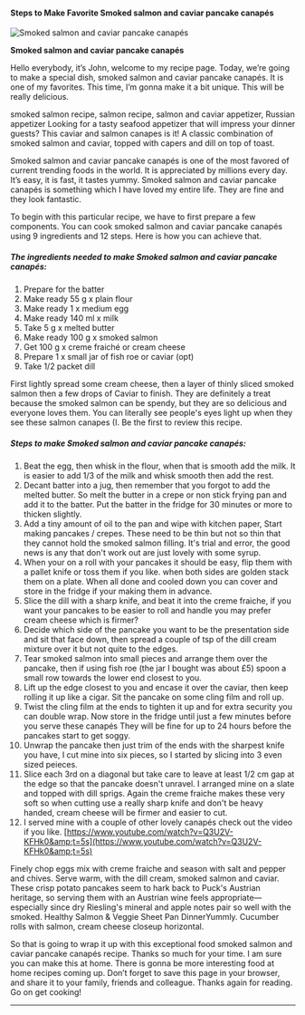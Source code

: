             

#### Steps to Make Favorite Smoked salmon and caviar pancake canapés

![Smoked salmon and caviar pancake canapés](https://img-global.cpcdn.com/recipes/01b9457a2b20c084/751x532cq70/smoked-salmon-and-caviar-pancake-canapes-recipe-main-photo.jpg)

**Smoked salmon and caviar pancake canapés**

Hello everybody, it’s John, welcome to my recipe page. Today, we’re going to make a special dish, smoked salmon and caviar pancake canapés. It is one of my favorites. This time, I’m gonna make it a bit unique. This will be really delicious.

smoked salmon recipe, salmon recipe, salmon and caviar appetizer, Russian appetizer Looking for a tasty seafood appetizer that will impress your dinner guests? This caviar and salmon canapes is it! A classic combination of smoked salmon and caviar, topped with capers and dill on top of toast.

Smoked salmon and caviar pancake canapés is one of the most favored of current trending foods in the world. It is appreciated by millions every day. It’s easy, it is fast, it tastes yummy. Smoked salmon and caviar pancake canapés is something which I have loved my entire life. They are fine and they look fantastic.

To begin with this particular recipe, we have to first prepare a few components. You can cook smoked salmon and caviar pancake canapés using 9 ingredients and 12 steps. Here is how you can achieve that.

##### The ingredients needed to make Smoked salmon and caviar pancake canapés:

1.  Prepare for the batter
2.  Make ready 55 g x plain flour
3.  Make ready 1 x medium egg
4.  Make ready 140 ml x milk
5.  Take 5 g x melted butter
6.  Make ready 100 g x smoked salmon
7.  Get 100 g x creme fraiché or cream cheese
8.  Prepare 1 x small jar of fish roe or caviar (opt)
9.  Take 1/2 packet dill

First lightly spread some cream cheese, then a layer of thinly sliced smoked salmon then a few drops of Caviar to finish. They are definitely a treat because the smoked salmon can be spendy, but they are so delicious and everyone loves them. You can literally see people's eyes light up when they see these salmon canapes (I. Be the first to review this recipe.

##### Steps to make Smoked salmon and caviar pancake canapés:

1.  Beat the egg, then whisk in the flour, when that is smooth add the milk. It is easier to add 1/3 of the milk and whisk smooth then add the rest.
2.  Decant batter into a jug, then remember that you forgot to add the melted butter. So melt the butter in a crepe or non stick frying pan and add it to the batter. Put the batter in the fridge for 30 minutes or more to thicken slightly.
3.  Add a tiny amount of oil to the pan and wipe with kitchen paper, Start making pancakes / crepes. These need to be thin but not so thin that they cannot hold the smoked salmon filling. It's trial and error, the good news is any that don't work out are just lovely with some syrup.
4.  When your on a roll with your pancakes it should be easy, flip them with a pallet knife or toss them if you like. when both sides are golden stack them on a plate. When all done and cooled down you can cover and store in the fridge if your making them in advance.
5.  Slice the dill with a sharp knife, and beat it into the creme fraiche, if you want your pancakes to be easier to roll and handle you may prefer cream cheese which is firmer?
6.  Decide which side of the pancake you want to be the presentation side and sit that face down, then spread a couple of tsp of the dill cream mixture over it but not quite to the edges.
7.  Tear smoked salmon into small pieces and arrange them over the pancake, then if using fish roe (the jar I bought was about £5) spoon a small row towards the lower end closest to you.
8.  Lift up the edge closest to you and encase it over the caviar, then keep rolling it up like a cigar. Sit the pancake on some cling film and roll up.
9.  Twist the cling film at the ends to tighten it up and for extra security you can double wrap. Now store in the fridge until just a few minutes before you serve these canapés They will be fine for up to 24 hours before the pancakes start to get soggy.
10.  Unwrap the pancake then just trim of the ends with the sharpest knife you have, I cut mine into six pieces, so I started by slicing into 3 even sized peieces.
11.  Slice each 3rd on a diagonal but take care to leave at least 1/2 cm gap at the edge so that the pancake doesn't unravel. I arranged mine on a slate and topped with dill sprigs. Again the creme fraiche makes these very soft so when cutting use a really sharp knife and don't be heavy handed, cream cheese will be firmer and easier to cut.
12.  I served mine with a couple of other lovely canapés check out the video if you like. [https://www.youtube.com/watch?v=Q3U2V-KFHk0&amp;t=5s](https://www.youtube.com/watch?v=Q3U2V-KFHk0&amp;t=5s)

Finely chop eggs mix with creme fraiche and season with salt and pepper and chives. Serve warm, with the dill cream, smoked salmon and caviar. These crisp potato pancakes seem to hark back to Puck's Austrian heritage, so serving them with an Austrian wine feels appropriate—especially since dry Riesling's mineral and apple notes pair so well with the smoked. Healthy Salmon & Veggie Sheet Pan DinnerYummly. Cucumber rolls with salmon, cream cheese closeup horizontal.

So that is going to wrap it up with this exceptional food smoked salmon and caviar pancake canapés recipe. Thanks so much for your time. I am sure you can make this at home. There is gonna be more interesting food at home recipes coming up. Don’t forget to save this page in your browser, and share it to your family, friends and colleague. Thanks again for reading. Go on get cooking!

* * *